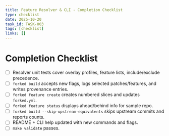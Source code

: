 ```yaml
---
title: Feature Resolver & CLI - Completion Checklist
type: checklist
date: 2025-10-20
task_id: TASK-003
tags: [checklist]
links: []
---
```


# Completion Checklist

- [ ] Resolver unit tests cover overlay profiles, feature lists, include/exclude precedence.
- [ ] `forked build` accepts new flags, logs selected patches/features, and writes provenance entries.
- [ ] `forked feature create` creates numbered slices and updates `forked.yml`.
- [ ] `forked feature status` displays ahead/behind info for sample repo.
- [ ] `forked build --skip-upstream-equivalents` skips upstream commits and reports counts.
- [ ] README + CLI help updated with new commands and flags.
- [ ] `make validate` passes.
